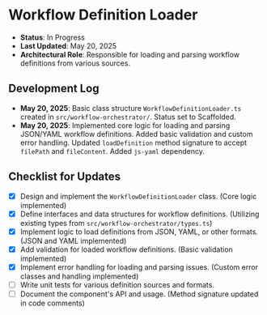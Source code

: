 # Workflow Definition Loader

- **Status**: In Progress
- **Last Updated**: May 20, 2025
- **Architectural Role**: Responsible for loading and parsing workflow definitions from various sources.

## Development Log

- **May 20, 2025**: Basic class structure `WorkflowDefinitionLoader.ts` created in `src/workflow-orchestrator/`. Status set to Scaffolded.
- **May 20, 2025**: Implemented core logic for loading and parsing JSON/YAML workflow definitions. Added basic validation and custom error handling. Updated `loadDefinition` method signature to accept `filePath` and `fileContent`. Added `js-yaml` dependency.

## Checklist for Updates

- [x] Design and implement the `WorkflowDefinitionLoader` class. (Core logic implemented)
- [x] Define interfaces and data structures for workflow definitions. (Utilizing existing types from `src/workflow-orchestrator/types.ts`)
- [x] Implement logic to load definitions from JSON, YAML, or other formats. (JSON and YAML implemented)
- [x] Add validation for loaded workflow definitions. (Basic validation implemented)
- [x] Implement error handling for loading and parsing issues. (Custom error classes and handling implemented)
- [ ] Write unit tests for various definition sources and formats.
- [ ] Document the component's API and usage. (Method signature updated in code comments)